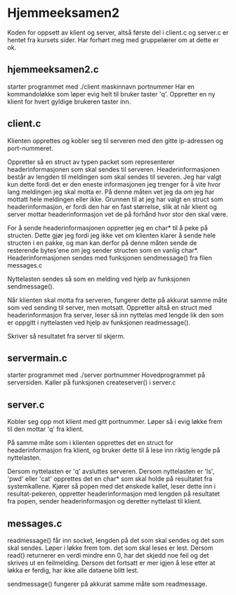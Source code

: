 Hjemmeeksamen2
==============

Koden for oppsett av klient og server, altså første del i client.c og server.c er hentet fra kursets sider. Har forhørt meg med gruppelærer om at dette er ok. 

hjemmeeksamen2.c
----------------
starter programmet med ./client maskinnavn portnummer
Har en kommandoløkke som løper evig helt til bruker taster 'q'.
Oppretter en ny klient for hvert gyldige brukeren taster inn. 

client.c
--------
Klienten opprettes og kobler seg til serveren med den gitte ip-adressen og port-nummeret.

Oppretter så en struct av typen packet som representerer headerinformasjonen som skal sendes til serveren. Headerinformasjonen består av lengden til meldingen som skal sendes til severen. Jeg har valgt kun dette fordi det er den eneste informasjonen jeg trenger for å vite
hvor lang meldingen jeg skal motta er. På denne måten vet jeg da om jeg har mottatt hele meldingen eller ikke. Grunnen til at jeg
har valgt en struct som headerinformasjon, er fordi den har en fast størrelse, slik at når  klient og server mottar headerinformasjon vet de på forhånd hvor stor den skal være.

For å sende headerinformasjonen oppretter jeg en char* til å peke på structen. Dette gjør jeg fordi jeg ikke vet om klienten klarer å sende hele structen i en pakke, og man kan derfor på denne måten sende de resterende bytes'ene om jeg sender structen som en vanlig char*. Headerinformasjonen sendes med funksjonen sendmessage() fra filen messages.c

Nyttelasten sendes så som en melding ved hjelp av funksjonen sendmessage(). 

Når klienten skal motta fra serveren, fungerer dette på akkurat samme måte som ved sending til server, men motsatt. Oppretter altså en struct med headerinformasjon fra server, leser så inn nyttelas med lengde lik den som er oppgitt i nyttelasten ved hjelp av funksjonen readmessage().

Skriver så resultatet fra server til skjerm. 

servermain.c
------------
starter programmet med ./server portnummer
Hovedprogrammet på serversiden. Kaller på funksjonen createserver() i server.c

server.c
--------
Kobler seg opp mot klient med gitt portnummer. Løper så i evig løkke frem til den mottar 'q' fra klient. 

På samme måte som i klienten opprettes det en struct for headerinformasjon fra klient, og bruker dette til å lese inn riktig lengde på nyttelasten. 

Dersom nyttelasten er 'q' avsluttes serveren.
Dersom nyttelasten er 'ls', 'pwd' eller 'cat' opprettes det en char* som skal holde på resultatet fra systemkallene. Kjører så popen med det ønskede kallet, leser dette inn i resultat-pekeren, oppretter headerinformasjon med lengden på resultatet fra popen, sender headerinformasjon og deretter nyttelast til klient. 

messages.c
----------
readmessage()
får inn socket, lengden på det som skal sendes og det som skal sendes. Løper i løkke frem tom. det som skal leses er lest. Dersom read() returnerer en verdi mindre enn 0, har det skjedd noe feil og det skrives ut en feilmelding. 
Dersom det fortsatt er mer igjen å lese etter at løkka er ferdig, har ikke alle dataene blitt lest. 

sendmessage()
fungerer på akkurat samme måte som readmessage.
